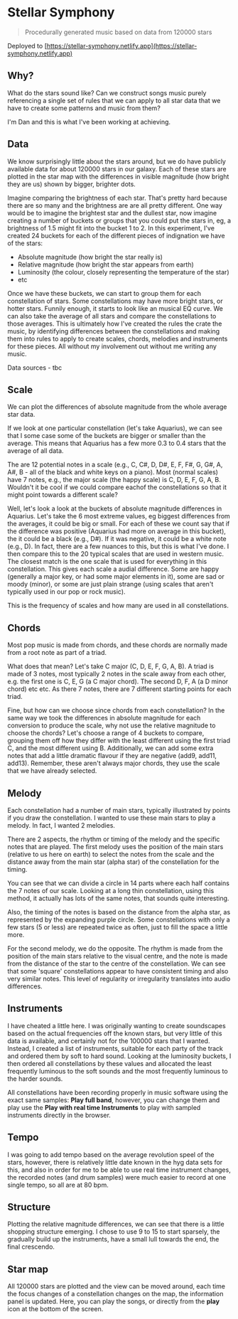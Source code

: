 # Stellar Symphony

> Procedurally generated music based on data from 120000 stars

Deployed to [https://stellar-symphony.netlify.app](https://stellar-symphony.netlify.app)

## Why?

What do the stars sound like? Can we construct songs music purely referencing a single set of rules that we can apply to all star data that we have to create some patterns and music from them?

I'm Dan and this is what I've been working at achieving.

## Data
We know surprisingly little about the stars around, but we do have publicly available data for about 120000 stars in our galaxy.
Each of these stars are plotted in the star map with the differences in visible magnitude (how bright they are us) shown by bigger, brighter dots.

Imagine comparing the brightness of each star. That's pretty hard because there are so many and the brightness are are all pretty different.
One way would be to imagine the brightest star and the dullest star, now imagine creating a number of buckets or groups that you could put
the stars in, eg, a brightness of 1.5 might fit into the bucket 1 to 2.
In this experiment, I've created 24 buckets for each of the different pieces of indignation we have of the stars:

- Absolute magnitude (how bright the star really is)
- Relative magnitude (how bright the star appears from earth)
- Luminosity (the colour, closely representing the temperature of the star)
- etc

Once we have these buckets, we can start to group them for each constellation of stars. Some constellations may have more bright stars, or hotter stars.
Funnily enough, it starts to look like an musical EQ curve. We can also take the average of all stars and compare the constellations to those averages.
This is ultimately how I've created the rules the crate the music, by identifying differences between the constellations and making them into
rules to apply to create scales, chords, melodies and instruments for these pieces. All without my involvement out without me writing any music.

Data sources - tbc

## Scale

We can plot the differences of absolute magnitude from the whole average star data.

If we look at one particular constellation (let's take Aquarius), we can see that I some case some of the buckets are bigger or smaller than the average.
This means that Aquarius has a few more 0.3 to 0.4 stars that the average of all data.

The are 12 potential notes in a scale (e.g., C, C#, D, D#, E, F, F#, G, G#, A, A#, B - all of the black and white keys on a piano).
Most (normal scales) have 7 notes, e.g., the major scale (the happy scale) is C, D, E, F, G, A, B.
Wouldn't it be cool if we could compare eachof the constellations so that it might point towards a different scale?

Well, let's look a look at the buckets of absolute magnitude differences in Aquarius.
Let's take the 6 most extreme values, eg biggest differences from the averages, it could be big or small. For each of these we count say that
if the difference was positive (Aquarius had more on average in this bucket), the it could be a black (e.g., D#).
If it was negative, it could be a white note (e.g., D). In fact, there are a few nuances to this, but this is what I've done.
I then compare this to the 20 typical scales that are used in western music. The closest match is the one scale that is used for everything in this constellation.
This gives each scale a audial difference. Some are happy (generally a major key, or had some major elements in it),
some are sad or moody (minor), or some are just plain strange (using scales that aren't typically used in our pop or rock music).

This is the frequency of scales and how many are used in all constellations.

## Chords

Most pop music is made from chords, and these chords are normally made from a root note as part of a triad.

What does that mean? Let's take C major (C, D, E, F, G, A, B). A triad is made of 3 notes, most typically 2 notes in the scale away from each other,
e.g. the first one is C, E, G (a C major chord). The second D, F, A (a D minor chord) etc etc.
As there 7 notes, there are 7 different starting points for each triad.

Fine, but how can we choose since chords from each constellation? In the same way we took the differences in absolute magnitude for
each conversion to produce the scale, why not use the relative magnitude to choose the chords?
Let's choose a range of 4 buckets to compare, grouping them off how they differ with the least different using the first triad C, and the most different using B.
Additionally, we can add some extra notes that add a little dramatic flavour if they are negative (add9, add11, add13).
Remember, these aren't always major chords, they use the scale that we have already selected.

## Melody

Each constellation had a number of main stars, typically illustrated by points if you draw the constellation. I wanted to use these main stars to play a melody.
In fact, I wanted 2 melodies.

There are 2 aspects, the rhythm or timing of the melody and the specific notes that are played.
The first melody uses the position of the main stars (relative to us here on earth) to select the notes from the scale and the distance away from the main star (alpha star) of the constellation for the timing.

You can see that we can divide a circle in 14 parts where each half contains the 7 notes of our scale. Looking at a long thin constellation,
using this method, it actually has lots of the same notes, that sounds quite interesting.

Also, the timing of the notes is based on the distance from the alpha star, as represented by the expanding purple circle.
Some constellations with only a few stars (5 or less) are repeated twice as often, just to fill the space a little more.

For the second melody, we do the opposite. The rhythm is made from the position of the main stars relative to the visual centre,
and the note is made from the distance of the star to the centre of the constellation.
We can see that some 'square' constellations appear to have consistent timing and also very similar notes.
This level of regularity or irregularity translates into audio differences.

## Instruments

I have cheated a little here. I was originally wanting to create soundscapes based on the actual frequencies off the known stars,
but very little of this data is available, and certainly not for the 100000 stars that I wanted.
Instead, I created a list of instruments, suitable for each party of the track and ordered them by soft to hard sound.
Looking at the luminosity buckets, I then ordered all constellations by these values and allocated the least frequently luminous
to the soft sounds and the most frequently luminous to the harder sounds.

All constellations have been recording properly in music software using the exact same samples: **Play full band**, however, you can change them
and play use the **Play with real time Instruments** to play with sampled instruments directly in the browser.

## Tempo

I was going to add tempo based on the average revolution speel of the stars, however, there is relatively little date known in the hyg
data sets for this, and also in order for me to be able to use real time instrument changes, the recorded notes (and drum samples)
were much easier to record at one single tempo, so all are at 80 bpm.

## Structure

Plotting the relative magnitude differences, we can see that there is a little shopping structure emerging.
I chose to use 9 to 15 to start sparsely, the gradually build up the instruments, have a small lull towards the end, the final crescendo.

## Star map

All 120000 stars are plotted and the view can be moved around, each time the focus changes of a constellation changes on the map,
the information panel is updated. Here, you can play the songs, or directly from the **play** icon at the bottom of the screen.